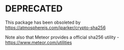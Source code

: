 # DEPRECATED

This package has been obsoleted by https://atmospherejs.com/jparker/crypto-sha256

Note also that Meteor provides a official sha256 utility - https://www.meteor.com/utilities
